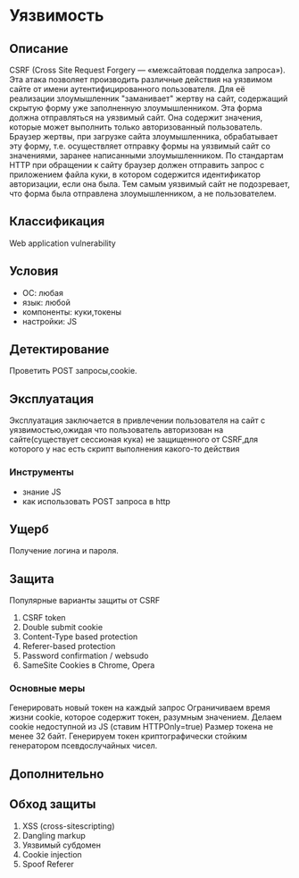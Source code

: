 # Уязвимость

## Описание
CSRF (Cross Site Request Forgery — «межсайтовая подделка запроса»). Эта атака позволяет производить различные действия на уязвимом сайте от имени аутентифицированного пользователя. Для её реализации злоумышленник "заманивает" жертву на сайт, содержащий скрытую форму уже заполненную злоумышленником. Эта форма должна отправляться на уязвимый сайт. Она содержит значения, которые может выполнить только авторизованный пользователь. Браузер жертвы, при загрузке сайта злоумышленника, обрабатывает эту форму, т.е. осуществляет отправку формы на уязвимый сайт со значениями, заранее написанными злоумышленником. По стандартам HTTP при обращении к сайту браузер должен отправить запрос с приложением файла куки, в котором содержится идентификатор авторизации, если она была. Тем самым уязвимый сайт не подозревает, что форма была отправлена злоумышленником, а не пользователем.

## Классификация
Web application vulnerability

## Условия
- ОС: любая
- язык: любой
- компоненты: куки,токены
- настройки: JS

## Детектирование
Проветить POST запросы,cookie.

## Эксплуатация
Эксплуатация заключается в привлечении пользователя на сайт с уязвимостью,ожидая что пользователь авторизован на сайте(существует сессионая кука) не защищенного от CSRF,для которого у нас есть скрипт выполнения какого-то действия

### Инструменты
- знание JS
- как использовать POST запроса в http 

## Ущерб
Получение логина и пароля. 

## Защита
Популярные варианты защиты от CSRF
1. CSRF token 
2. Double submit cookie
3. Content-Type based protection
4. Referer-based protection
5. Password confirmation / websudo
6. SameSite Cookies в Chrome, Opera

### Основные меры
 Генерировать новый токен на каждый запроc
 Ограничиваем время жизни cookie, которое содержит токен, разумным значением. 
 Делаем cookie недоступной из JS (ставим HTTPOnly=true)
 Размер токена не менее 32 байт.
 Генерируем токен криптографически стойким генератором псевдослучайных чисел.


## Дополнительно


## Обход защиты
1. XSS (cross-sitescripting)
2. Dangling markup
3. Уязвимый субдомен
4. Cookie injection
5. Spoof Referer
